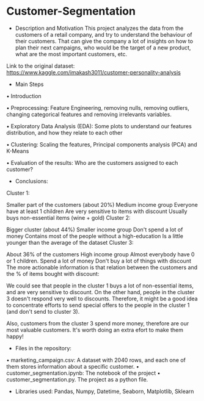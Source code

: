 # Customer-Segmentation
- Description and Motivation This project analyzes the data from the customers of a retail company, and try to understand the behaviour of their customers. That can give the company a lot of insights on how to plan their next campaigns, who would be the target of a new product, what are the most important customers, etc.

Link to the original dataset: https://www.kaggle.com/imakash3011/customer-personality-analysis

- Main Steps

• Introduction

• Preprocessing: Feature Engineering, removing nulls, removing outliers, changing categorical features and removing irrelevants variables.

• Exploratory Data Analysis (EDA): Some plots to understand our features distribution, and how they relate to each other

• Clustering: Scaling the features, Principal components analysis (PCA) and K-Means

• Evaluation of the results: Who are the customers assigned to each customer?

- Conclusions:

Cluster 1:

Smaller part of the customers (about 20%)
Medium income group
Everyone have at least 1 children
Are very sensitive to items with discount
Usually buys non-essential items (wine + gold)
Cluster 2:

Bigger cluster (about 44%)
Smaller income group
Don't spend a lot of money
Contains most of the people without a high-education
Is a little younger than the average of the dataset
Cluster 3:

About 36% of the customers
High income group
Almost everybody have 0 or 1 children.
Spend a lot of money
Don't buy a lot of things with discount
The more actionable information is that relation between the customers and the % of items bought with discount:

We could see that people in the cluster 1 buys a lot of non-essential items, and are very sensitive to discount. On the other hand, people in the cluster 3 doesn't respond very well to discounts. Therefore, it might be a good idea to concentrate efforts to send special offers to the people in the cluster 1 (and don't send to cluster 3).

Also, customers from the cluster 3 spend more money, therefore are our most valuable customers. It's worth doing an extra efort to make them happy!

- Files in the repository:

• marketing_campaign.csv: A dataset with 2040 rows, and each one of them stores information about a specific customer. • customer_segmentation.ipynb: The notebook of the project • customer_segmentation.py. The project as a python file.

- Libraries used: Pandas, Numpy, Datetime, Seaborn, Matplotlib, Sklearn
